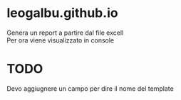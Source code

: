 # leogalbu.github.io

Genera un report a partire dal file excell<br/>
Per ora viene visualizzato in console<br/>
# TODO<br/>
Devo aggiugnere un campo per dire il nome del template<br/>
